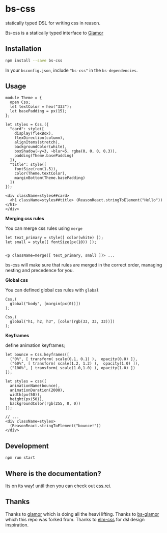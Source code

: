 # bs-css

statically typed DSL for writing css in reason.

Bs-css is a statically typed interface to [Glamor](https://github.com/threepointone/glamor)

## Installation

```sh
npm install --save bs-css
```

In your `bsconfig.json`, include `"bs-css"` in the `bs-dependencies`.

## Usage

```reason
module Theme = {
  open Css;
  let textColor = hex("333");
  let basePadding = px(15);
};

let styles = Css.({
  "card": style([
    display(flexBox),
    flexDirection(column), 
    alignItems(stretch),
    backgroundColor(white),
    boxShadow(~y=3, ~blur=5, rgba(0, 0, 0, 0.3)),
    padding(Theme.basePadding)
  ]),
  "title": style([
    fontSize(rem(1.5)),
    color(Theme.textColor),
    marginBottom(Theme.basePadding)
  ])
});

<div className=styles##card>
  <h1 className=styles##title> (ReasonReact.stringToElement("Hello")) </h1>
</div>
```

**Merging css rules**

You can merge css rules using `merge`

```reason
let text_primary = style([ color(white) ]);
let small = style([ fontSize(px(10)) ]);


<p className=merge([ text_primary, small ])> ...
```

bs-css will make sure that rules are merged in the correct order, managing nesting and precedence for you.

**Global css**

 You can defined global css rules with `global`

 ```reason
 Css.(
   global("body", [margin(px(0))])
 );

 Css.(
   global("h1, h2, h3", [color(rgb(33, 33, 33))])
 );
 ```

**Keyframes**

define animation keyframes;

```reason
let bounce = Css.keyframes([
  ("0%", [ transform( scale(0.1, 0.1) ),  opacity(0.0) ]),
  ("60%", [ transform( scale(1.2, 1.2) ),  opacity(1.0) ]),
  ("100%", [ transform( scale(1.0,1.0) ), opacity(1.0) ])
]);

let styles = css([
  animationName(bounce),
  animationDuration(2000),
  width(px(50)),
  height(px(50)),
  backgroundColor(rgb(255, 0, 0))
]);

// ...
<div className=styles>
  (ReasonReact.stringToElement("bounce!"))
</div>
```


## Development

```sh
npm run start
```

## Where is the documentation?
Its on its way!
until then you can check out [css.rei](./src/Css.rei).

## Thanks
Thanks to [glamor](https://github.com/threepointone/glamor) which is doing all the heavi lifting.
Thanks to [bs-glamor](https://github.com/poeschko/bs-glamor) which this repo was forked from.
Thanks to [elm-css](https://github.com/rtfeldman/elm-css) for dsl design inspiration.

